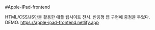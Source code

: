 #Apple-IPad-frontend

HTML/CSS/JS만을 활용한 애플 웹사이트 전사.
반응형 웹 구현에 중점을 두었다.
DEMO: https://apple-ipad-frontend.netlify.app
